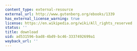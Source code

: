 ```yaml
---
content_type: external-resource
external_url: http://www.gutenberg.org/ebooks/1339
has_external_license_warning: true
license: https://en.wikipedia.org/wiki/All_rights_reserved
status: ''
title: download
uid: ad531596-bad8-4bd9-bc46-3337492699a1
wayback_url: ''
---
```

